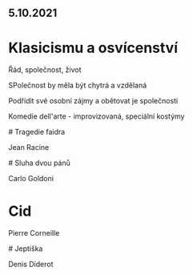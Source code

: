 ## 5.10.2021


# Klasicismu a osvícenství

Řád, společnost, život

SPolečnost by měla být chytrá a vzdělaná

Podřídit své osobní zájmy a obětovat je společnosti

Komedie dell'arte - improvizovaná, speciální kostýmy


# Tragedie faidra

Jean Racine

# Sluha dvou pánů

Carlo Goldoni

# Cid

Pierre Corneille

# Jeptiška

Denis Diderot

